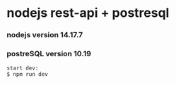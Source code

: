 # nodejs rest-api + postresql
### nodejs version 14.17.7
### postreSQL version 10.19

```
start dev:
$ npm run dev
```
